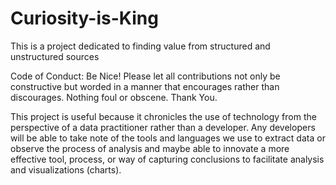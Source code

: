 # Curiosity-is-King
This is a project dedicated to finding value from structured and unstructured sources

Code of Conduct: Be Nice! Please let all contributions not only be constructive but worded in a manner that encourages rather than discourages. Nothing foul or obscene. Thank You.

This project is useful because it chronicles the use of technology from the perspective of a data practitioner rather than a developer. Any developers will be able to take note of the tools and languages we use to extract data or observe the process of analysis and maybe able to innovate a more effective tool, process, or way of capturing conclusions to facilitate analysis and visualizations (charts).
